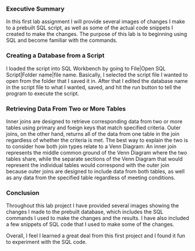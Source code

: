 ### Executive Summary

In this first lab assignment I will provide several images of changes I make to a prebuilt SQL script, as well as some of the actual code snippets I created to make the changes. The purpose of this lab is to beginning using SQL and become familiar with the commands. 

### Creating a Database from a Script

I loaded the script into SQL Workbench by going to File|Open SQL Script|Folder name|file name. Basically, I selected the script file I wanted to open from the folder that I saved it in. After that I edited the database name in the script file to what I wanted, saved, and hit the run button to tell the program to execute the script.

### Retrieving Data From Two or More Tables

Inner joins are designed to retrieve corresponding data from two or more tables using primary and foeign keys that match specified criteria. Outer joins, on the other hand, returns all of the data from one table in the join regardless of whether the criteria is met. The best way to explain the two is to consider how both join types relate to a Venn Diagram: An inner join represents the middle common ground of the Venn Diagram where the two tables share, while the separate sections of the Venn Diagram that would represent the individual tables would correspond with the outer join because outer joins are designed to include data from both tables, as well as any data from the specified table regardless of meeting conditions.

### Conclusion

Throughout this lab project I have provided several images showing the changes I made to the prebuilt database, which includes the SQL commands I used to make the changes and the results. I have also included a few snippets of SQL code that I used to make some of the changes. 

Overall, I feel I learned a great deal from this first project and I found it fun to experiment with the SQL code.
